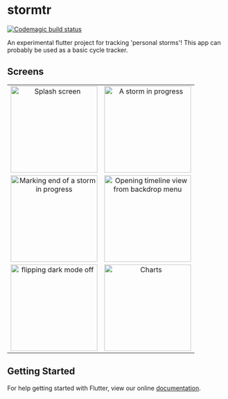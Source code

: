 # stormtr
[![Codemagic build status](https://api.codemagic.io/apps/5ce82b289b46f50010d713f4/5ce82b289b46f50010d713f3/status_badge.svg)](https://codemagic.io/apps/5ce82b289b46f50010d713f4/5ce82b289b46f50010d713f3/latest_build)

An experimental flutter project for tracking 'personal storms'!
This app can probably be used as a basic cycle tracker.

## Screens
<div style="text-align: center">
  <table>
    <tr>
      <td style="text-align: center">
        <img src="https://i.imgflip.com/34cna7.gif" width="200" title="Splash screen"/>
      </td>
      <td style="text-align: center">
        <img src="https://i.imgflip.com/34co60.gif" width="200" title="A storm in progress"/>
      </td>
    </tr>
    <tr>
      <td style="text-align: center">
        <img src="https://i.imgflip.com/34codq.gif" width="200" title="Marking end of a storm in progress"/>
      </td>
      <td style="text-align: center">
        <img src="https://i.imgflip.com/34coil.gif" width="200" title="Opening timeline view from backdrop menu"/>
      </td>
    </tr>
    <tr>
      <td style="text-align: center">
        <img src="https://i.imgflip.com/34cop8.gif" width="200" title="flipping dark mode off"/>
      </td>
      <td style="text-align: center">
        <img src="https://i.imgflip.com/34coti.gif" width="200" title="Charts"/>
      </td>
    </tr>
   </table>
</div>


## Getting Started

For help getting started with Flutter, view our online
[documentation](https://flutter.io/).
